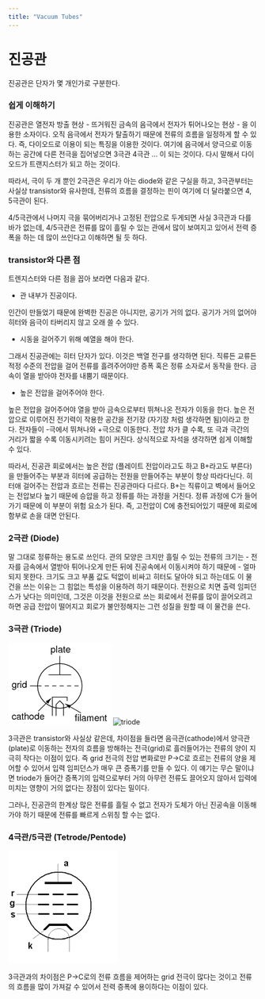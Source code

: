 ```yaml
---
title: "Vacuum Tubes"
---
```

# 진공관

진공관은 단자가 몇 개인가로 구분한다.

### 쉽게 이해하기

진공관은 열전자 방출 현상 - 뜨거워진 금속의 음극에서 전자가 튀어나오는 현상 - 을 이용한 소자이다. 오직 음극에서 전자가 탈출하기 때문에 전류의 흐름을 일정하게 할 수 있다. 즉, 다이오드로 이용이 되는 특징을 이용한 것이다. 여기에 음극에서 양극으로 이동하는 공간에 다른 전극을 집어넣으면 3극관 4극관 ... 이 되는 것이다. 다시 말해서 다이오드가 트랜지스터가 되고 하는 것이다. 

따라서, 극이 두 개 뿐인 2극관은 우리가 아는 diode와 같은 구실을 하고, 3극관부터는 사실상 transistor와 유사한데, 전류의 흐름을 결정하는 핀이 여기에 더 달라붙으면 4, 5극관이 된다. 

4/5극관에서 나머지 극을 묶어버리거나 고정된 전압으로 두게되면 사실 3극관과 다를 바가 없는데, 4/5극관은 전류를 많이 흘릴 수 있는 관에서 많이 보여지고 있어서 전력 증폭을 하는 데 많이 쓰인다고 이해하면 될 듯 하다. 

### transistor와 다른 점

트렌지스터와 다른 점을 꼽아 보라면 다음과 같다.

- 관 내부가 진공이다.

인간이 만들었기 때문에 완벽한 진공은 아니지만, 공기가 거의 없다. 공기가 거의 없어야 히터와 음극이 타버리지 않고 오래 쓸 수 있다. 

- 시동을 걸어주기 위해 예열을 해야 한다. 

그래서 진공관에는 히터 단자가 있다. 이것은 백열 전구를 생각하면 된다. 직류든 교류든 적정 수준의 전압을 걸어 전류를 흘려주어야만 증폭 혹은 정류 소자로서 동작을 한다. 금속이 열을 받아야 전자를 내뿜기 때문이다. 

- 높은 전압을 걸어주어야 한다.

높은 전압을 걸어주어야 열을 받아 금속으로부터 뛰쳐나온 전자가 이동을 한다. 높은 전압으로 이루어진 전기력이 작용한 공간을 전기장 (자기장 처럼 생각하면 됨)이라고 한다. 전자들이 -극에서 뛰쳐나와 +극으로 이동한다. 전압 차가 클 수록, 또 극과 극간의 거리가 짧을 수록 이동시키려는 힘이 커진다. 상식적으로 자석을 생각하면 쉽게 이해할 수 있다.

따라서, 진공관 회로에서는 높은 전압 (플레이트 전압이라고도 하고 B+라고도 부른다) 을 만들어주는 부분과 히터에 공급하는 전원을 만들어주는 부분이 항상 따라다닌다. 히터애 걸어주는 전압과 흐르는 전류는 진공관마다 다르다. B+는 직류이고 벽에서 들어오는 전압보다 높기 때문에 승압을 하고 정류를 하는 과정을 거친다. 정류 과정에 C가 들어가기 때문에 이 부분이 위험 요소가 된다. 즉, 고전압이 C에 충전되어있기 때문에 회로에 함부로 손을 대면 안된다.  

### 2극관 (Diode)

말 그대로 정류하는 용도로 쓰인다. 관의 모양은 크지만 흘릴 수 있는 전류의 크기는 - 전자를 금속에서 열받아 튀어나오게 만든 뒤에 진공속에서 이동시켜야 하기 때문에 - 얼마되지 못한다. 크기도 크고 부품 값도 턱없이 비싸고 히터도 달아야 되고 하는데도 이 물건을 쓰는 이유는 그 힘없는 특성을 이용하려 하기 때문이다. 전원으로 치면 출력 임피던스가 낮다는 의미인데, 그것은 이것을 전원으로 쓰는 회로에서 전류를 많이 끌어오려고 하면 공급 전압이 떨어지고 회로가 불안정해지는 그런 성질을 원할 때 이 물건을 쓴다. 

### 3극관 (Triode)

![triode](/assets/images/triode.png) ![triode](triode.jpg)

3극관은 transistor와 사실상 같은데, 차이점을 들라면 음극관(cathode)에서 양극관(plate)로 이동하는 전자의 흐름을 방해하는 전극(grid)로 흘러들어가는 전류의 양이 지극히 작다는 이점이 있다. 즉 grid 전극의 전압 변화로만 P->C로 흐르는 전류의 양을 제어할 수 있어서 입력 임피던스가 매우 큰 증폭기를 만들 수 있다. 이 얘기는 무슨 말이냐면 triode가 들어간 증폭기의 입력으로부터 거의 아무런 전류도 끌어오지 않아서 입력에 미치는 영향이 거의 없다는 장점이 있다는 밀이다. 

그러나, 진공관의 한계상 많은 전류를 흘릴 수 없고 전자가 도체가 아닌 진공속을 이동해가야 하기 때문에 전류를 빠르게 스위칭 할 수는 없다.

### 4극관/5극관 (Tetrode/Pentode)

![pentode](/assets/images/pentode.png)

3극관과의 차이점은 P->C로의 전류 흐름을 제어하는 grid 전극이 많다는 것이고 전류의 흐름을 많이 가져갈 수 있어서 전력 증폭에 용이하다는 이점이 있다. 
